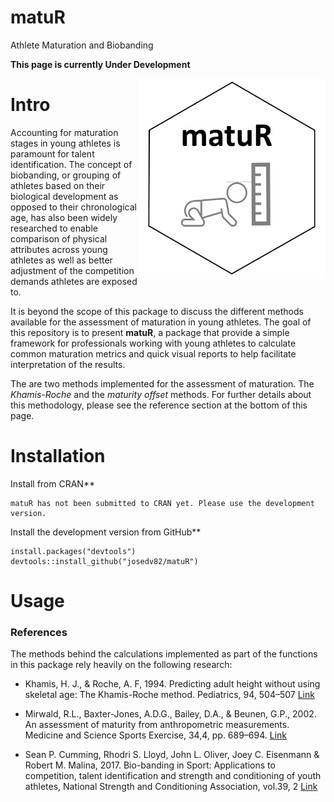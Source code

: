 # matuR
Athlete Maturation and Biobanding

**This page is currently Under Development**

<img src="man/matur_logo.PNG" align="right" width="300" />

# Intro
Accounting for maturation stages in young athletes is paramount for talent identification. The concept of biobanding, or grouping of athletes based on their biological development as opposed to their chronological age, has also been widely researched to enable comparison of physical attributes across young athletes as well as better adjustment of the competition demands athletes are exposed to. 
  
It is beyond the scope of this package to discuss the different methods available for the assessment of maturation in young athletes. The goal of this repository is to present **matuR**, a package that provide a simple framework for professionals working with young athletes to calculate common maturation metrics and quick visual reports to help facilitate interpretation of the results.

The are two methods implemented for the assessment of maturation. The *Khamis-Roche* and the *maturity offset* methods. For further details about this methodology, please see the reference section at the bottom of this page.

# Installation

Install from CRAN**  
```
matuR has not been submitted to CRAN yet. Please use the development version.
```
  
    
    
Install the development version from GitHub**  
```
install.packages("devtools")
devtools::install_github("josedv82/matuR")
```

# Usage

### References
The methods behind the calculations implemented as part of the functions in this package rely heavily on the following research:

* Khamis, H. J., & Roche, A. F, 1994. Predicting adult height without using skeletal age: The Khamis-Roche method. Pediatrics, 94, 504–507 [Link](https://pubmed.ncbi.nlm.nih.gov/7936860/)  

* Mirwald, R.L., Baxter-Jones, A.D.G., Bailey, D.A., & Beunen, G.P., 2002. An assessment of maturity from anthropometric measurements. Medicine and Science Sports Exercise, 34,4, pp. 689–694. [Link](https://pubmed.ncbi.nlm.nih.gov/11932580/)

* Sean P. Cumming, Rhodri S. Lloyd, John L. Oliver, Joey C. Eisenmann & Robert M. Malina, 2017. Bio-banding in Sport: Applications to competition, talent identification and strength and conditioning of youth athletes, National Strength and Conditioning Association, vol.39, 2 [Link](https://journals.lww.com/nsca-scj/Abstract/2017/04000/Bio_banding_in_Sport__Applications_to_Competition,.6.aspx)
